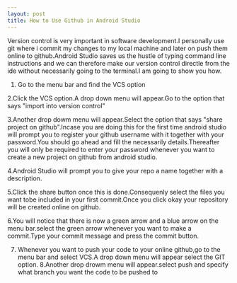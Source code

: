 ```yaml
---
layout: post 
title: How to Use Github in Android Studio
---
```


Version control is very important in software development.I personally use git where i commit my changes to my local machine
and later on push them online to github.Android Studio saves us the hustle of typing command line instructions and we can 
therefore make our version control directle from the ide without necessarily going to the terminal.I am going to show you how.

1. Go to the menu bar and find the VCS option

2.Click the VCS option.A drop down menu will appear.Go to the option that says "import into version control"

3.Another drop dowm menu will appear.Select the option that says "share project on github".Incase you are doing this for 
the first time android studio will prompt you to register your github username with it together with your password.You should
go ahead and fill the necessarily details.Thereafter you will only be required to enter your password whenever you want to 
create a new project on github from android studio.

4.Android Studio will prompt you to give your repo a name together with a description.

5.Click the share button once this is done.Consequenly select the files you want tobe included in your first commit.Once
you click okay your repository will be created online on github.

6.You will notice that there is now a green arrow and a blue arrow on the menu bar.select the green arrow whenever you
want to make a commit.Type your commit message and press the commit button.

7. Whenever you want to push your code to your online github,go to the menu bar and select VCS.A drop down menu will appear
select the GIT option.
8.Another drop drowm menu will appear.select push and specify what branch you want the code to be pushed to
